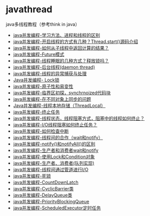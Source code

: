# javathread
java多线程教程（参考think in java）
<ul>
<li><a href="http://www.clips.xin/article/90" target="_blank">java并发编程-学习方法、进程和线程的区别</li>
<li><a href="http://www.clips.xin/article/91" target="_blank">java并发编程-开启线程的方式有几种？Thread.start()源码介绍</li>
<li><a href="http://www.clips.xin/article/93" target="_blank">java并发编程-如何从子线程中返回计算的结果？</li>
<li><a href="http://www.clips.xin/article/94" target="_blank">java并发编程-Future模式</li>
<li><a href="http://www.clips.xin/article/95" target="_blank">java并发编程-线程睡眠的几种方式？释放锁吗？</li>
<li><a href="http://www.clips.xin/article/97" target="_blank">java并发编程-后台线程(daemon thread)</li>
<li><a href="http://www.clips.xin/article/98" target="_blank">java并发编程-线程的异常捕获与处理</li>
<li><a href="http://www.clips.xin/article/100" target="_blank">Java并发编程- Lock锁</li>
<li><a href="http://www.clips.xin/article/101" target="_blank">java并发编程-原子性和易变性</li>
<li><a href="http://www.clips.xin/article/102" target="_blank">java并发编程-临界区初探，synchrnoized代码块</li>
<li><a href="http://www.clips.xin/article/103" target="_blank">java并发编程-在不同对象上同步的问题</li>
<li><a href="http://www.clips.xin/article/104" target="_blank">Java并发编程-线程本地存储（ThreadLocal）</li>
<li><a href="http://www.clips.xin/article/105" target="_blank">java并发编程-终止任务</li>
<li><a href="http://www.clips.xin/article/107" target="_blank">java并发编程-线程状态，线程阻塞方式，阻塞中的线程如何终止？</li>
<li><a href="http://www.clips.xin/article/108" target="_blank">java并发编程-I/O线程阻塞如何终止任务？</li>
<li><a href="http://www.clips.xin/article/110" target="_blank">java并发编程-如何检查中断</li>
<li><a href="http://www.clips.xin/article/111" target="_blank">java并发编程-线程间的合作（wait和notify）</li>
<li><a href="http://www.clips.xin/article/113" target="_blank">java并发编程-notify()和notifyAll()的区别</li>
<li><a href="http://www.clips.xin/article/114" target="_blank">java并发编程-生产者和消费者wait和notify</li>
<li><a href="http://www.clips.xin/article/115" target="_blank">java并发编程-使用Lock和Condition对象</li>
<li><a href="http://www.clips.xin/article/116" target="_blank">java并发编程-生产者、消费者(队列实现)</li>
<li><a href="http://www.clips.xin/article/117" target="_blank">java并发编程-线程间通过管道进行I/O</li>
<li><a href="http://www.clips.xin/article/118" target="_blank">java并发编程-死锁</li>
<li><a href="http://www.clips.xin/article/119" target="_blank">java并发编程-CountDownLatch</li>
<li><a href="http://www.clips.xin/article/122" target="_blank">java并发编程-CyclicBarrier类</li>
<li><a href="http://www.clips.xin/article/123" target="_blank">java并发编程-DelayQueue类</li>
<li><a href="http://www.clips.xin/article/124" target="_blank">java并发编程-PriorityBlockingQueue</li>
<li><a href="http://www.clips.xin/article/125" target="_blank">java并发编程-ScheduledExecutor定时任务</li>
</ul>
